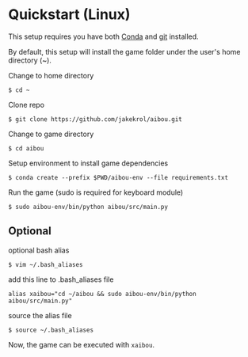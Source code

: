 # Quickstart (Linux)

This setup requires you have both 
[Conda](https://docs.conda.io/en/latest/miniconda.html#linux-installers) 
and
[git](https://git-scm.com/download/linux) 
installed.

By default, this setup will install the game folder under the user's home 
directory (~).

Change to home directory

`$ cd ~`

Clone repo

`$ git clone https://github.com/jakekrol/aibou.git`

Change to game directory

`$ cd aibou`

Setup environment to install game dependencies

`$ conda create --prefix $PWD/aibou-env --file requirements.txt`

Run the game (sudo is required for keyboard module)

`$ sudo aibou-env/bin/python aibou/src/main.py`

## Optional

optional bash alias

`$ vim ~/.bash_aliases`

add this line to .bash_aliases file

`alias xaibou="cd ~/aibou && sudo aibou-env/bin/python aibou/src/main.py"`

source the alias file

`$ source ~/.bash_aliases`

Now, the game can be executed with `xaibou`. 

